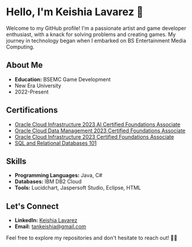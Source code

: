 # Hello, I'm Keishia Lavarez 👋

Welcome to my GitHub profile! I'm a passionate artist and game developer enthusiast, with a knack for solving problems and creating games. My journey in technology began when I embarked on BS Entertainment Media Computing.

## About Me

-  **Education:** BSEMC Game Development
-  New Era University
-  2022-Present

## Certifications

-  [Oracle Cloud Infrastructure 2023 AI Certified Foundations Associate](https://catalog-education.oracle.com/pls/certview/sharebadge?id=D71386FE6464BA69D0B83DD89DE51FCFED4C7E8A0165339060FB567C06748928&fbclid=IwAR0TsHIaD0CtGBl6QMfvEvMA0kYD6Ge0jhrHVNLeIVCMSwCTp92KEfpdwrQ)
-  [Oracle Cloud Data Management 2023 Certified Foundations Associate](https://catalog-education.oracle.com/pls/certview/sharebadge?id=73D977F1D0EE3D0CDE438F624F3580C849994A722FA4182E2706553F0B50D8F0&fbclid=IwAR23tUKywJNUmPu5gj45bPUpsJCZtZml6TMPk09O2iuRGVRSGfT34lgtUD4)
-  [Oracle Cloud Infrastructure 2023 Certified Foundations Associate](https://catalog-education.oracle.com/pls/certview/sharebadge?id=0FBBFA23A57CCEC1687F2684DE8F2A12F4154C168B89570747C56D9BE1B73F4D&fbclid=IwAR0siLzB3SqazYjG6jISCwKSYt3B-sGhaVPweNNUPkak7eVRvPZMQ0eraRg)
-  [SQL and Relational Databases 101](https://courses.cognitiveclass.ai/certificates/209ae01735d74be3bc66ba7c8544018f)

## Skills

- **Programming Languages:** Java, C#
- **Databases:** IBM DB2 Cloud
- **Tools:** Lucidchart, Jaspersoft Studio, Eclipse, HTML

## Let's Connect

- **LinkedIn:** [Keishia Lavarez](LinkedIn_Profile_Link)
- **Email:** tankeishia@gmail.com

Feel free to explore my repositories and don't hesitate to reach out! 👨‍💻
